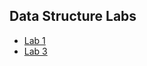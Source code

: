 ## Data Structure Labs
- [Lab 1](https://github.com/An4s0/Data-Structure-Labs/tree/main/Lab1)
- [Lab 3](https://github.com/An4s0/Data-Structure-Labs/tree/main/Lab3)
<!-- - [Lab 4](https://github.com/An4s0/Data-Structure-Labs/tree/main/Lab4)
- [Lab 5](https://github.com/An4s0/Data-Structure-Labs/tree/main/Lab5)
- [Lab 6](https://github.com/An4s0/Data-Structure-Labs/tree/main/Lab6)
- [Lab 7](https://github.com/An4s0/Data-Structure-Labs/tree/main/Lab7) -->